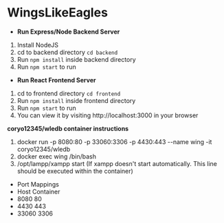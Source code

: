 # WingsLikeEagles

* **Run Express/Node Backend Server**
1. Install NodeJS
2. cd to backend directory `cd backend`
3. Run `npm install` inside backend directory
4. Run `npm start` to run

* **Run React Frontend Server**
1. cd to frontend directory `cd frontend`
2. Run `npm install` inside frontend directory
3. Run `npm start` to run
4. You can view it by visiting http://localhost:3000 in your browser

**coryo12345/wledb container instructions**
1. docker run -p 8080:80 -p 33060:3306 -p 4430:443 --name wing -it coryo12345/wledb
2. docker exec wing /bin/bash
3. /opt/lampp/xampp start (If xampp doesn't start automatically. This line should be executed within the container)
* Port Mappings 
* Host	Container 
* 8080	80 
* 4430	443 
* 33060	3306
